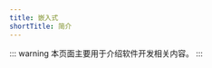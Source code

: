 ```yaml
---
title: 嵌入式
shortTitle: 简介
---
```


::: warning
本页面主要用于介绍软件开发相关内容。
:::
<AutoCatalog base='/technology/embedded' />